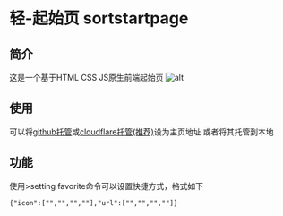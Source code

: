 # 轻-起始页 sortstartpage
## 简介
这是一个基于HTML CSS JS原生前端起始页
![alt](image.png)
## 使用
可以将[github托管](https://hisuifeng.github.io/sorftstartpage/ "github托管")或[cloudflare托管(推荐)](https://sorftstartpage.pages.dev/ "cloudflare托管")设为主页地址
或者将其托管到本地
## 功能
使用>setting favorite命令可以设置快捷方式，格式如下
```
{"icon":["","","",""],"url":["","","",""]}
```
